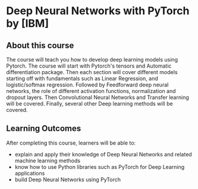 # Deep Neural Networks with PyTorch by [IBM]

## About this course

The course will teach you how to develop deep learning models using  Pytorch. The course will start with Pytorch's  tensors and Automatic differentiation package. Then each section will cover different models starting off with fundamentals such as Linear Regression, and logistic/softmax regression. Followed by  Feedforward deep neural networks, the role of different activation functions, normalization and dropout layers. Then Convolutional Neural Networks and Transfer learning will be covered. Finally, several other Deep learning methods will be covered.

## Learning Outcomes
After completing this course, learners will be able to:
* explain and apply their knowledge of Deep Neural Networks and related machine learning methods
* know how to use Python libraries such as PyTorch  for Deep Learning applications 
* build Deep Neural Networks using PyTorch
